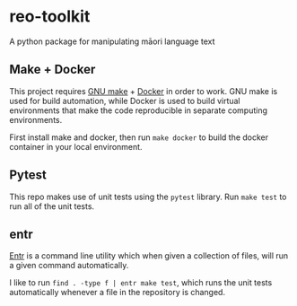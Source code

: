 # reo-toolkit

A python package for manipulating māori language text

## Make + Docker

This project requires [GNU make](https://www.gnu.org/software/make/) + [Docker](https://www.docker.com/) in order to work. GNU make is used for build automation, while Docker is used to build virtual environments that make the code reproducible in separate computing environments.

First install make and docker, then run `make docker` to build the docker container in your local environment.

## Pytest

This repo makes use of unit tests using the `pytest` library. Run `make test` to run all of the unit tests.

## entr

[Entr](http://eradman.com/entrproject/) is a command line utility which when given a collection of files, will run a given command automatically.

I like to run `find . -type f | entr make test`, which runs the unit tests automatically whenever a file in the repository is changed.
